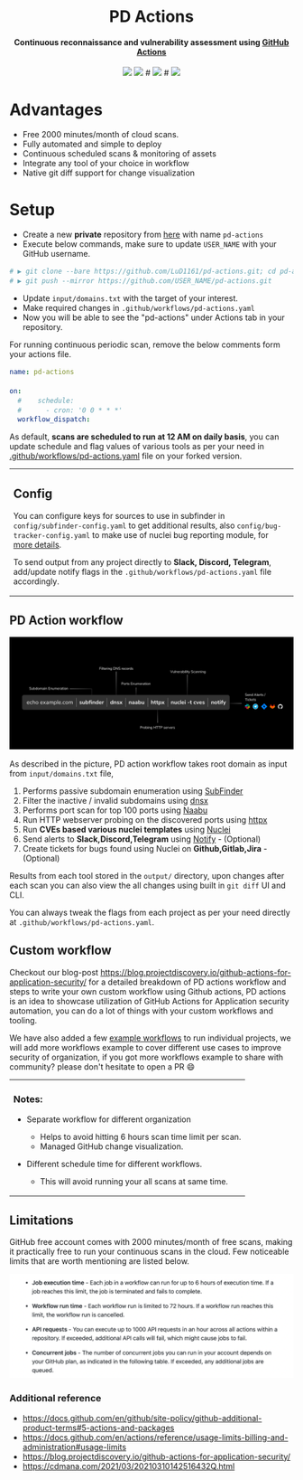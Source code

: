 <h1 align="center"> PD Actions </h1>
<h4 align="center">Continuous reconnaissance and vulnerability assessment using <a href='https://github.com/features/actions'>GitHub Actions</a></h4>

<p align="center">
<a href="https://opensource.org/licenses/MIT"><img src="https://img.shields.io/badge/license-MIT-_red.svg"></a>
<a href="https://github.com/projectdiscovery/pd-actions/issues"><img src="https://img.shields.io/badge/contributions-welcome-brightgreen.svg?style=flat"></a>
# <a href="https://twitter.com/pdiscoveryio"><img src="https://img.shields.io/twitter/follow/pdiscoveryio.svg?logo=twitter"></a>
# <a href="https://discord.gg/projectdiscovery"><img src="https://img.shields.io/discord/695645237418131507.svg?logo=discord"></a>
</p>

# Advantages

- Free 2000 minutes/month of cloud scans.
- Fully automated and simple to deploy
- Continuous scheduled scans & monitoring of assets
- Integrate any tool of your choice in workflow
- Native git diff support for change visualization

# Setup

- Create a new **private** repository from [here](https://github.com/new) with name `pd-actions`
- Execute below commands, make sure to update `USER_NAME` with your GitHub username.

```bash
# ▶ git clone --bare https://github.com/LuD1161/pd-actions.git; cd pd-actions.git
# ▶ git push --mirror https://github.com/USER_NAME/pd-actions.git
```

- Update `input/domains.txt` with the target of your interest.
- Make required changes in `.github/workflows/pd-actions.yaml`
- Now you will be able to see the "pd-actions" under Actions tab in your repository.

For running continuous periodic scan, remove the below comments form your actions file.

```yaml
name: pd-actions

on:
  #    schedule:
  #      - cron: '0 0 * * *'
  workflow_dispatch:
```

As default, **scans are scheduled to run at 12 AM on daily basis**, you can update schedule and flag values of various tools as per your need in <ins>.github/workflows/pd-actions.yaml</ins> file on your forked version.

<table>
<tr>
<td>

## Config

You can configure keys for sources to use in subfinder in `config/subfinder-config.yaml` to get additional results, also `config/bug-tracker-config.yaml` to make use of nuclei bug reporting module, for [more details](https://nuclei.projectdiscovery.io/nuclei/get-started/#nuclei-reporting).

To send output from any project directly to **Slack, Discord, Telegram**, add/update notify flags in the `.github/workflows/pd-actions.yaml` file accordingly.

</td>
</tr>
</table>

## PD Action workflow

<img src="static/workflow.jpg">

As described in the picture, PD action workflow takes root domain as input from `input/domains.txt` file,

1. Performs passive subdomain enumeration using [SubFinder](https://github.com/projectdiscovery/subfinder)
2. Filter the inactive / invalid subdomains using [dnsx](https://github.com/projectdiscovery/dnsx)
3. Performs port scan for top 100 ports using [Naabu](https://github.com/projectdiscovery/naabu)
4. Run HTTP webserver probing on the discovered ports using [httpx](https://github.com/projectdiscovery/httpx)
5. Run **CVEs based various nuclei templates** using [Nuclei](https://github.com/projectdiscovery/nuclei)
6. Send alerts to **Slack,Discord,Telegram** using [Notify](https://github.com/projectdiscovery/notify) - (Optional)
7. Create tickets for bugs found using Nuclei on **Github,Gitlab,Jira** - (Optional)

Results from each tool stored in the `output/` directory, upon changes after each scan you can also view the all changes using built in `git diff` UI and CLI.

You can always tweak the flags from each project as per your need directly at `.github/workflows/pd-actions.yaml`.

## Custom workflow

Checkout our blog-post https://blog.projectdiscovery.io/github-actions-for-application-security/ for a detailed breakdown of PD actions workflow and steps to write your own custom workflow using Github actions, PD actions is an idea to showcase utilization of GitHub Actions for Application security automation, you can do a lot of things with your custom workflows and tooling.

We have also added a few [example workflows](https://github.com/projectdiscovery/pd-actions/tree/main/workflows) to run individual projects, we will add more workflows example to cover different use cases to improve security of organization, if you got more workflows example to share with community? please don't hesitate to open a PR :smile:

<table>
<tr>
<td>

### Notes:

- Separate workflow for different organization

  - Helps to avoid hitting 6 hours scan time limit per scan.
  - Managed GitHub change visualization.

- Different schedule time for different workflows.
  - This will avoid running your all scans at same time.

</td>
</tr>
</table>

## Limitations

GitHub free account comes with 2000 minutes/month of free scans, making it practically free to run your continuous scans in the cloud. Few noticeable limits that are worth mentioning are listed below.

<a href='https://docs.github.com/en/actions/reference/usage-limits-billing-and-administration#usage-limits'> <img src="static/limits.png" width="700px"> </a>

### Additional reference

- https://docs.github.com/en/github/site-policy/github-additional-product-terms#5-actions-and-packages
- https://docs.github.com/en/actions/reference/usage-limits-billing-and-administration#usage-limits
- https://blog.projectdiscovery.io/github-actions-for-application-security/
- https://cdmana.com/2021/03/20210310142516432Q.html
